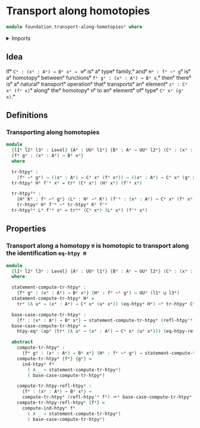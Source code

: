 # Transport along homotopies

```agda
module foundation.transport-along-homotopiesᵉ where
```

<details><summary>Imports</summary>

```agda
open import foundation.action-on-identifications-functionsᵉ
open import foundation.function-extensionalityᵉ
open import foundation.homotopy-inductionᵉ
open import foundation.transport-along-higher-identificationsᵉ
open import foundation.universe-levelsᵉ

open import foundation-core.homotopiesᵉ
open import foundation-core.identity-typesᵉ
open import foundation-core.transport-along-identificationsᵉ
```

</details>

## Idea

Ifᵉ `Cᵉ : (xᵉ : Aᵉ) → Bᵉ xᵉ → 𝒰`ᵉ isᵉ aᵉ typeᵉ family,ᵉ andᵉ `Hᵉ : fᵉ ~ᵉ g`ᵉ isᵉ aᵉ homotopyᵉ
betweenᵉ functionsᵉ `fᵉ gᵉ : (xᵉ : Aᵉ) → Bᵉ x`,ᵉ thenᵉ thereᵉ isᵉ aᵉ naturalᵉ transportᵉ
operationᵉ thatᵉ transportsᵉ anᵉ elementᵉ `zᵉ : Cᵉ xᵉ (fᵉ x)`ᵉ alongᵉ theᵉ homotopyᵉ `H`ᵉ to
anᵉ elementᵉ ofᵉ typeᵉ `Cᵉ xᵉ (gᵉ x)`.ᵉ

## Definitions

### Transporting along homotopies

```agda
module _
  {l1ᵉ l2ᵉ l3ᵉ : Level} {Aᵉ : UUᵉ l1ᵉ} {Bᵉ : Aᵉ → UUᵉ l2ᵉ} (Cᵉ : (xᵉ : Aᵉ) → Bᵉ xᵉ → UUᵉ l3ᵉ)
  {fᵉ gᵉ : (xᵉ : Aᵉ) → Bᵉ xᵉ}
  where

  tr-htpyᵉ :
    (fᵉ ~ᵉ gᵉ) → ((xᵉ : Aᵉ) → Cᵉ xᵉ (fᵉ xᵉ)) → ((xᵉ : Aᵉ) → Cᵉ xᵉ (gᵉ xᵉ))
  tr-htpyᵉ Hᵉ f'ᵉ xᵉ = trᵉ (Cᵉ xᵉ) (Hᵉ xᵉ) (f'ᵉ xᵉ)

  tr-htpy²ᵉ :
    {Hᵉ Kᵉ : fᵉ ~ᵉ gᵉ} (Lᵉ : Hᵉ ~ᵉ Kᵉ) (f'ᵉ : (xᵉ : Aᵉ) → Cᵉ xᵉ (fᵉ xᵉ)) →
    tr-htpyᵉ Hᵉ f'ᵉ ~ᵉ tr-htpyᵉ Kᵉ f'ᵉ
  tr-htpy²ᵉ Lᵉ f'ᵉ xᵉ = tr²ᵉ (Cᵉ xᵉ) (Lᵉ xᵉ) (f'ᵉ xᵉ)
```

## Properties

### Transport along a homotopy `H` is homotopic to transport along the identification `eq-htpy H`

```agda
module _
  {l1ᵉ l2ᵉ l3ᵉ : Level} {Aᵉ : UUᵉ l1ᵉ} {Bᵉ : Aᵉ → UUᵉ l2ᵉ} (Cᵉ : (xᵉ : Aᵉ) → Bᵉ xᵉ → UUᵉ l3ᵉ)
  where

  statement-compute-tr-htpyᵉ :
    {fᵉ gᵉ : (xᵉ : Aᵉ) → Bᵉ xᵉ} (Hᵉ : fᵉ ~ᵉ gᵉ) → UUᵉ (l1ᵉ ⊔ l3ᵉ)
  statement-compute-tr-htpyᵉ Hᵉ =
    trᵉ (λ uᵉ → (xᵉ : Aᵉ) → Cᵉ xᵉ (uᵉ xᵉ)) (eq-htpyᵉ Hᵉ) ~ᵉ tr-htpyᵉ Cᵉ Hᵉ

  base-case-compute-tr-htpyᵉ :
    {fᵉ : (xᵉ : Aᵉ) → Bᵉ xᵉ} → statement-compute-tr-htpyᵉ (refl-htpy'ᵉ fᵉ)
  base-case-compute-tr-htpyᵉ =
    htpy-eqᵉ (apᵉ (trᵉ (λ uᵉ → (xᵉ : Aᵉ) → Cᵉ xᵉ (uᵉ xᵉ))) (eq-htpy-refl-htpyᵉ _))

  abstract
    compute-tr-htpyᵉ :
      {fᵉ gᵉ : (xᵉ : Aᵉ) → Bᵉ xᵉ} (Hᵉ : fᵉ ~ᵉ gᵉ) → statement-compute-tr-htpyᵉ Hᵉ
    compute-tr-htpyᵉ {fᵉ} {gᵉ} =
      ind-htpyᵉ fᵉ
        ( λ _ → statement-compute-tr-htpyᵉ)
        ( base-case-compute-tr-htpyᵉ)

    compute-tr-htpy-refl-htpyᵉ :
      {fᵉ : (xᵉ : Aᵉ) → Bᵉ xᵉ} →
      compute-tr-htpyᵉ (refl-htpy'ᵉ fᵉ) ＝ᵉ base-case-compute-tr-htpyᵉ
    compute-tr-htpy-refl-htpyᵉ {fᵉ} =
      compute-ind-htpyᵉ fᵉ
        ( λ _ → statement-compute-tr-htpyᵉ)
        ( base-case-compute-tr-htpyᵉ)
```